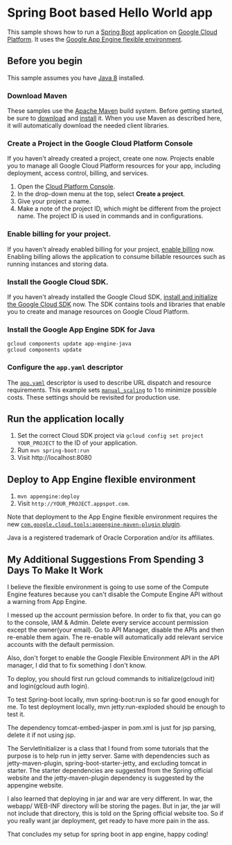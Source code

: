 # Spring Boot based Hello World app

This sample shows how to run a [Spring Boot][spring-boot] application on [Google
Cloud Platform][cloud-java]. It uses the [Google App Engine flexible
environment][App Engine-flexible].

[App Engine-flexible]: https://cloud.google.com/appengine/docs/flexible/
[cloud-java]: https://cloud.google.com/java/
[spring-boot]: http://projects.spring.io/spring-boot/


## Before you begin

This sample assumes you have [Java 8][java8] installed.

[java8]: http://www.oracle.com/technetwork/java/javase/downloads/

### Download Maven

These samples use the [Apache Maven][maven] build system. Before getting
started, be sure to [download][maven-download] and [install][maven-install] it.
When you use Maven as described here, it will automatically download the needed
client libraries.

[maven]: https://maven.apache.org
[maven-download]: https://maven.apache.org/download.cgi
[maven-install]: https://maven.apache.org/install.html

### Create a Project in the Google Cloud Platform Console

If you haven't already created a project, create one now. Projects enable you to
manage all Google Cloud Platform resources for your app, including deployment,
access control, billing, and services.

1. Open the [Cloud Platform Console][cloud-console].
1. In the drop-down menu at the top, select **Create a project**.
1. Give your project a name.
1. Make a note of the project ID, which might be different from the project
   name. The project ID is used in commands and in configurations.

[cloud-console]: https://console.cloud.google.com/

### Enable billing for your project.

If you haven't already enabled billing for your project, [enable
billing][enable-billing] now.  Enabling billing allows the application to
consume billable resources such as running instances and storing data.

[enable-billing]: https://console.cloud.google.com/project/_/settings

### Install the Google Cloud SDK.

If you haven't already installed the Google Cloud SDK, [install and initialize
the Google Cloud SDK][cloud-sdk] now. The SDK contains tools and libraries that
enable you to create and manage resources on Google Cloud Platform.

[cloud-sdk]: https://cloud.google.com/sdk/

### Install the Google App Engine SDK for Java


```
gcloud components update app-engine-java
gcloud components update
```

### Configure the `app.yaml` descriptor

The [`app.yaml`][app-yaml] descriptor is used to describe URL
dispatch and resource requirements.  This example sets
[`manual_scaling`][manual-scaling] to 1 to minimize possible costs.
These settings should be revisited for production use.

[app-yaml]: https://cloud.google.com/appengine/docs/flexible/java/configuring-your-app-with-app-yaml
[manual-scaling]: https://cloud.google.com/appengine/docs/flexible/java/configuring-your-app-with-app-yaml#manual-scaling

## Run the application locally

1. Set the correct Cloud SDK project via `gcloud config set project
   YOUR_PROJECT` to the ID of your application.
1. Run `mvn spring-boot:run`
1. Visit http://localhost:8080


## Deploy to App Engine flexible environment

1. `mvn appengine:deploy`
1. Visit `http://YOUR_PROJECT.appspot.com`.

Note that deployment to the App Engine flexible environment requires the new
[`com.google.cloud.tools:appengine-maven-plugin` plugin][new-maven-plugin].

[new-maven-plugin]: https://cloud.google.com/appengine/docs/flexible/java/using-maven

Java is a registered trademark of Oracle Corporation and/or its affiliates.

## My Additional Suggestions From Spending 3 Days To Make It Work
I believe the flexible environment is going to use some of the Compute Engine features
because you can't disable the Compute Engine API without a warning from App Engine.

I messed up the account permission before. In order to fix that, you can go to the
console, IAM & Admin. Delete every service account permission except the owner(your
email). Go to API Manager, disable the APIs and then re-enable them again. The re-enable
will automatically add relevant service accounts with the default permission.

Also, don't forget to enable the Google Flexible Environment API in the API manager, 
I did that to fix something I don't know.

To deploy, you should first run gcloud commands to initialize(gcloud init) and 
login(gcloud auth login).

To test Spring-boot locally, mvn spring-boot:run is so far good enough for me.
To test deployment locally, mvn jetty:run-exploded should be enough to test it.

The dependency tomcat-embed-jasper in pom.xml is just for jsp parsing, delete it 
if not using jsp.

The ServletInitializer is a class that I found from some tutorials that the purpose
 is to help run in jetty server. Same with dependencies such as jetty-maven-plugin,
 spring-boot-starter-jetty, and excluding tomcat in starter. The starter dependencies 
 are suggested from the Spring official website and the jetty-maven-plugin dependency is 
 suggested by the appengine website.
 
 I also learned that deploying in jar and war are very different. In war, the webapp/
 WEB-INF directory will be storing the pages. But in jar, the jar will not include that 
 directory, this is told on the Spring official website too. So if you really want jar
  deployment, get ready to have more pain in the ass.
  
 That concludes my setup for spring boot in app engine, happy coding!

